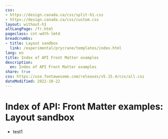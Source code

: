 ```yaml
---
css:
- https://design.canada.ca/css/split-h1.css
- https://design.canada.ca/css/custom.css
layout: without-h1
altLangPage: /fr.html
pageclass: cnt-wdth-lmtd
breadcrumbs:
- title: Layout sandbox
  link: /experimental/prycrane/templates/index.html
lang: en
title: Index of API Front Matter examples
description:
  en: Index of API Front Matter examples 
share: true
css: https://use.fontawesome.com/releases/v5.15.4/css/all.css
dateModified: 2022-10-22
---
```



<h1 property="name" id="wb-cont" dir="ltr"><span class="stacked"><span>Index of API: Front Matter examples</span>: <span>Layout sandbox</span></span></h1>
<ul class="mrgn-tp-lg">
  <li>test1</li>
</ul>
